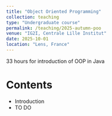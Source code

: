 ```yaml
---
title: "Object Oriented Programming"
collection: teaching
type: "Undergraduate course"
permalink: /teaching/2025-autumn-poo
venue: "IG2I, Centrale Lille Institut"
date: 2025-10-01
location: "Lens, France"
---
```


33 hours for introduction of OOP in Java


Contents
======
- Introduction
- TO DO